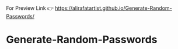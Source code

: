 For Preview Link 👉
https://alirafatartist.github.io/Generate-Random-Passwords/

# Generate-Random-Passwords

